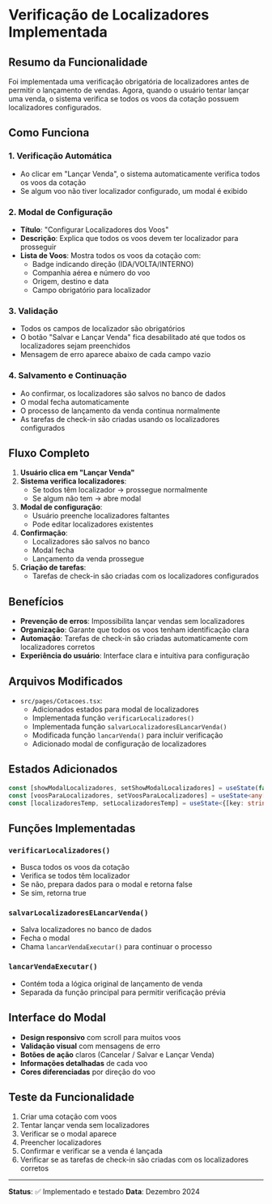 # Verificação de Localizadores Implementada

## Resumo da Funcionalidade

Foi implementada uma verificação obrigatória de localizadores antes de permitir o lançamento de vendas. Agora, quando o usuário tentar lançar uma venda, o sistema verifica se todos os voos da cotação possuem localizadores configurados.

## Como Funciona

### 1. Verificação Automática
- Ao clicar em "Lançar Venda", o sistema automaticamente verifica todos os voos da cotação
- Se algum voo não tiver localizador configurado, um modal é exibido

### 2. Modal de Configuração
- **Título**: "Configurar Localizadores dos Voos"
- **Descrição**: Explica que todos os voos devem ter localizador para prosseguir
- **Lista de Voos**: Mostra todos os voos da cotação com:
  - Badge indicando direção (IDA/VOLTA/INTERNO)
  - Companhia aérea e número do voo
  - Origem, destino e data
  - Campo obrigatório para localizador

### 3. Validação
- Todos os campos de localizador são obrigatórios
- O botão "Salvar e Lançar Venda" fica desabilitado até que todos os localizadores sejam preenchidos
- Mensagem de erro aparece abaixo de cada campo vazio

### 4. Salvamento e Continuação
- Ao confirmar, os localizadores são salvos no banco de dados
- O modal fecha automaticamente
- O processo de lançamento da venda continua normalmente
- As tarefas de check-in são criadas usando os localizadores configurados

## Fluxo Completo

1. **Usuário clica em "Lançar Venda"**
2. **Sistema verifica localizadores**:
   - Se todos têm localizador → prossegue normalmente
   - Se algum não tem → abre modal
3. **Modal de configuração**:
   - Usuário preenche localizadores faltantes
   - Pode editar localizadores existentes
4. **Confirmação**:
   - Localizadores são salvos no banco
   - Modal fecha
   - Lançamento da venda prossegue
5. **Criação de tarefas**:
   - Tarefas de check-in são criadas com os localizadores configurados

## Benefícios

- **Prevenção de erros**: Impossibilita lançar vendas sem localizadores
- **Organização**: Garante que todos os voos tenham identificação clara
- **Automação**: Tarefas de check-in são criadas automaticamente com localizadores corretos
- **Experiência do usuário**: Interface clara e intuitiva para configuração

## Arquivos Modificados

- `src/pages/Cotacoes.tsx`:
  - Adicionados estados para modal de localizadores
  - Implementada função `verificarLocalizadores()`
  - Implementada função `salvarLocalizadoresELancarVenda()`
  - Modificada função `lancarVenda()` para incluir verificação
  - Adicionado modal de configuração de localizadores

## Estados Adicionados

```typescript
const [showModalLocalizadores, setShowModalLocalizadores] = useState(false)
const [voosParaLocalizadores, setVoosParaLocalizadores] = useState<any[]>([])
const [localizadoresTemp, setLocalizadoresTemp] = useState<{[key: string]: string}>({})
```

## Funções Implementadas

### `verificarLocalizadores()`
- Busca todos os voos da cotação
- Verifica se todos têm localizador
- Se não, prepara dados para o modal e retorna false
- Se sim, retorna true

### `salvarLocalizadoresELancarVenda()`
- Salva localizadores no banco de dados
- Fecha o modal
- Chama `lancarVendaExecutar()` para continuar o processo

### `lancarVendaExecutar()`
- Contém toda a lógica original de lançamento de venda
- Separada da função principal para permitir verificação prévia

## Interface do Modal

- **Design responsivo** com scroll para muitos voos
- **Validação visual** com mensagens de erro
- **Botões de ação** claros (Cancelar / Salvar e Lançar Venda)
- **Informações detalhadas** de cada voo
- **Cores diferenciadas** por direção do voo

## Teste da Funcionalidade

1. Criar uma cotação com voos
2. Tentar lançar venda sem localizadores
3. Verificar se o modal aparece
4. Preencher localizadores
5. Confirmar e verificar se a venda é lançada
6. Verificar se as tarefas de check-in são criadas com os localizadores corretos

---

**Status**: ✅ Implementado e testado
**Data**: Dezembro 2024 